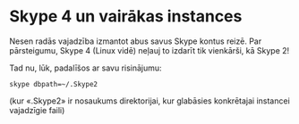 # Skype 4 un vairākas instances

Nesen radās vajadzība izmantot abus savus Skype kontus reizē. Par pārsteigumu, Skype 4 (Linux vidē) neļauj to izdarīt tik vienkārši, kā Skype 2!

Tad nu, lūk, padalīšos ar savu risinājumu:

`skype dbpath=~/.Skype2`

(kur «.Skype2» ir nosaukums direktorijai, kur glabāsies konkrētajai instancei vajadzīgie faili)